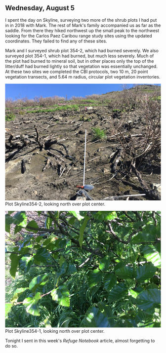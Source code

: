 
## Wednesday, August 5

I spent the day on Skyline, surveying two more of the shrub plots I had put in in 2018 with Mark. The rest of Mark's family accompanied us as far as the saddle. From there they hiked northwest up the small peak to the northwest looking for the Carlos Paez Caribou range study sites using the updated coordinates. They failed to find any of these sites.

Mark and I surveyed shrub plot 354-2, which had burned severely. We also surveyed plot 354-1, which had burned, but much less severely. Much of the plot had burned to mineral soil, but in other places only the top of the litter/duff had burned lightly so that vegetation was essentially unchanged. At these two sites we completed the CBI protocols, two 10 m, 20 point vegetation transects, and 5.64 m radius, circular plot vegetation inventories.

![Plot Skyline354-2, looking north over plot center.](2020-08-05_Skyline354-2_north.jpg)\
Plot Skyline354-2, looking north over plot center.

![Plot Skyline354-1, looking north over plot center.](2020-08-05_Skyline354-1_north.jpg)\
Plot Skyline354-1, looking north over plot center.

Tonight I sent in this week's *Refuge Notebook* article, almost forgetting to do so.